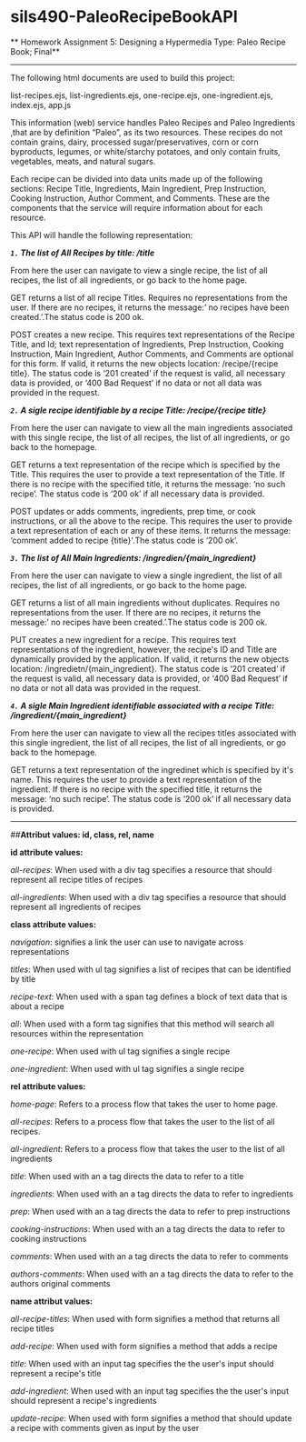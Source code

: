 sils490-PaleoRecipeBookAPI
==========================
**
Homework Assignment 5: Designing a Hypermedia Type: Paleo Recipe Book; Final**

----------
The following html documents are used to build this project:

list-recipes.ejs, list-ingredients.ejs, one-recipe.ejs, one-ingredient.ejs, index.ejs, app.js

This information (web) service handles Paleo Recipes and Paleo Ingredients ,that are by definition “Paleo”, as its two resources. These recipes do not contain grains, dairy, processed sugar/preservatives, corn or corn byproducts, legumes, or white/starchy potatoes, and only contain fruits, vegetables, meats, and natural sugars. 

Each recipe can be divided into data units made up of the following sections: Recipe Title, Ingredients, Main Ingredient, Prep Instruction, Cooking Instruction, Author Comment, and Comments. These are the components that the service will require information about for each resource.

This API will handle the following representation:

***`1.`	The list of All Recipes by title: /title***

From here the user can navigate to view a single recipe, the list of all recipes, the list of all ingredients, or go back to the home page.

GET returns a list of all recipe Titles. Requires no representations from the user. If there are no recipes, it returns the message:’ no recipes have been created.’.The status code is 200 ok. 

POST creates a new recipe. This requires text representations of the Recipe Title, and Id; text representation of Ingredients, Prep Instruction, Cooking Instruction, Main Ingredient, Author Comments, and Comments are optional for this form. If valid, it returns the new objects location: /recipe/{recipe title}. The status code is ‘201 created’ if the request is valid, all necessary data is provided, or ‘400 Bad Request’ if no data or not all data was provided in the request.

***`2.` A sigle recipe identifiable by a recipe Title: /recipe/{recipe title}***

From here the user can navigate to view all the main ingredients associated with this single recipe, the list of all recipes, the list of all ingredients, or go back to the homepage.

GET returns a text representation of the recipe which is specified by the Title. This requires the user to provide a text representation of the Title. If there is no recipe with the specified title, it returns the message: ‘no such recipe’. The status code is ‘200 ok’ if all necessary data is provided.

POST updates or adds comments, ingredients, prep time, or cook instructions, or all the above to the recipe. This requires the user to provide a text representation of each or any of these items. It returns the message: ‘comment added to recipe {title}'.The status code is ‘200 ok’.


***`3.`  The list of All Main Ingredients: /ingredien/{main_ingredient}***

From here the user can navigate to view a single ingredient, the list of all recipes, the list of all ingredients, or go back to the home page.

GET returns a list of all main ingredients without duplicates. Requires no representations from the user. If there are no recipes, it returns the message:’ no recipes have been created.’.The status code is 200 ok. 

PUT creates a new ingredient for a recipe. This requires text representations of the ingredient, however, the recipe's ID and Title are dynamically provided by the application. If valid, it returns the new objects location: /ingredietn/{main_ingredient}. The status code is ‘201 created’ if the request is valid, all necessary data is provided, or ‘400 Bad Request’ if no data or not all data was provided in the request.

***`4.` A sigle Main Ingredient identifiable associated with a recipe Title: /ingredient/{main_ingredient}***

From here the user can navigate to view all the recipes titles associated with this single ingredient, the list of all recipes, the list of all ingredients, or go back to the homepage.

GET returns a text representation of the ingredinet which is specified by it's name. This requires the user to provide a text representation of the ingredient. If there is no recipe with the specified title, it returns the message: ‘no such recipe’. The status code is ‘200 ok’ if all necessary data is provided. 

----------

##**Attribut values: id, class, rel, name**


**id attribute values:**

*all-recipes*: 
When used with a div tag specifies a resource that should represent all recipe titles of recipes

*all-ingredients*:
When used with a div tag specifies a resource that should represent all ingredients of recipes

**class attribute values:**

*navigation*:
signifies a link the user can use to navigate across representations

*titles*:
When used with ul tag signifies a list of recipes that can be identified by title

*recipe-text*:
When used with a span tag defines a block of text data that is about a recipe

*all*:
When used with a form tag signifies that this method will search all resources within the representation


*one-recipe*:
When used with ul tag signifies a single recipe

*one-ingredient*:
When used with ul tag signifies a single recipe

**rel attribute values:**

*home-page*:
Refers to a process flow that takes the user to home page.

*all-recipes*:
Refers to a process flow that takes the user to the list of all recipes.

*all-ingredient*:
Refers to a process flow that takes the user to the list of all ingredients


*title*:
When used with an a tag directs the data to refer to a title

*ingredients*:
When used with an a tag directs the data to refer to ingredients

*prep*:
When used with an a tag directs the data to refer to prep instructions

*cooking-instructions*:
When used with an a tag directs the data to refer to cooking instructions

*comments*:
When used with an a tag directs the data to refer to comments

*authors-comments*:
When used with an a tag directs the data to refer to the authors original comments

**name attribut values:**

*all-recipe-titles*:
When used with form signifies a method that returns all recipe titles

*add-recipe*:
When used with form signifies a method that adds a recipe

*title*:
When used with an input tag specifies the the user's input should represent a recipe's title

*add-ingredient*:
When used with an input tag specifies the the user's input should represent a recipe's ingredients

*update-recipe*:
When used with form signifies a method that should update a recipe with comments given as input by the user
